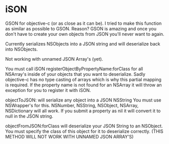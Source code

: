 iSON
====

GSON for objective-c (or as close as it can be).
I tried to make this function as similar as possible to GSON.  Reason? GSON is amazing and once you don't have to create your own
objects from JSON you'll never want to again.

Currently serializes NSObjects into a JSON string and will deserialize back into NSObjects.

Not working with unnamed JSON Array's (yet).

You must call iSON registerObjectByPropertyName:forClass for all NSArray's inside of your objects that you want to deserialize.
Sadly objective-c has no type casting of arrays which is why this partial mapping is required.
If the property name is not found for an NSArray it will throw an exception for you to register it with iSON.

objectToJSON: will serialize any object into a JSON NSString
You must use NSWrapper's for this.  NSNumber, NSString, NSObject, NSArray, NSDictionary will all work.
If you submit a property as nil it will convert it to null in the JSON string.

objectFromJSON:forClass will deserialize your JSON String to an NSObject.  You must specify the class of this object
for it to deserialize correctly. (THIS METHOD WILL NOT WORK WITH UNNAMED JSON ARRAY'S)


